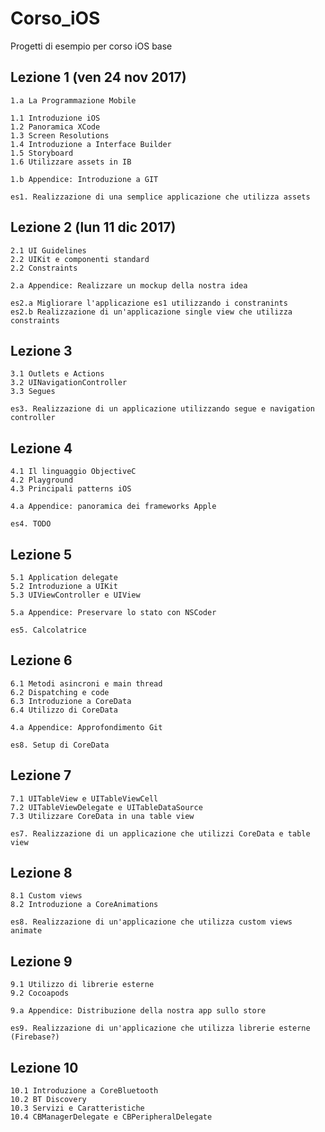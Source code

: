 # Corso_iOS
Progetti di esempio per corso iOS base

## Lezione 1 (ven 24 nov 2017)

    1.a La Programmazione Mobile

    1.1 Introduzione iOS
    1.2 Panoramica XCode
    1.3 Screen Resolutions
    1.4 Introduzione a Interface Builder
    1.5 Storyboard
    1.6 Utilizzare assets in IB

    1.b Appendice: Introduzione a GIT

    es1. Realizzazione di una semplice applicazione che utilizza assets

## Lezione 2 (lun 11 dic 2017)

    2.1 UI Guidelines
    2.2 UIKit e componenti standard
    2.2 Constraints

    2.a Appendice: Realizzare un mockup della nostra idea

    es2.a Migliorare l'applicazione es1 utilizzando i constranints
    es2.b Realizzazione di un'applicazione single view che utilizza constraints

## Lezione 3

    3.1 Outlets e Actions
    3.2 UINavigationController
    3.3 Segues

    es3. Realizzazione di un applicazione utilizzando segue e navigation controller

## Lezione 4

    4.1 Il linguaggio ObjectiveC
    4.2 Playground
    4.3 Principali patterns iOS

    4.a Appendice: panoramica dei frameworks Apple

    es4. TODO

## Lezione 5

    5.1 Application delegate
    5.2 Introduzione a UIKit
    5.3 UIViewController e UIView

    5.a Appendice: Preservare lo stato con NSCoder

    es5. Calcolatrice

## Lezione 6

    6.1 Metodi asincroni e main thread
    6.2 Dispatching e code
    6.3 Introduzione a CoreData
    6.4 Utilizzo di CoreData
    
    4.a Appendice: Approfondimento Git

    es8. Setup di CoreData

## Lezione 7

    7.1 UITableView e UITableViewCell
    7.2 UITableViewDelegate e UITableDataSource
    7.3 Utilizzare CoreData in una table view

    es7. Realizzazione di un applicazione che utilizzi CoreData e table view

## Lezione 8

    8.1 Custom views
    8.2 Introduzione a CoreAnimations

    es8. Realizzazione di un'applicazione che utilizza custom views animate

## Lezione 9

    9.1 Utilizzo di librerie esterne
    9.2 Cocoapods

    9.a Appendice: Distribuzione della nostra app sullo store

    es9. Realizzazione di un'applicazione che utilizza librerie esterne (Firebase?)

## Lezione 10

    10.1 Introduzione a CoreBluetooth
    10.2 BT Discovery
    10.3 Servizi e Caratteristiche
    10.4 CBManagerDelegate e CBPeripheralDelegate

